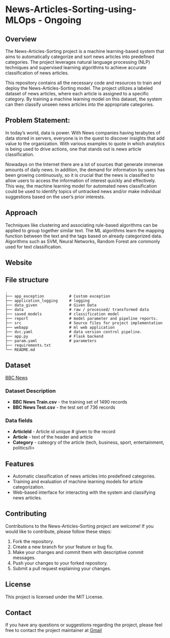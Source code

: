 # News-Articles-Sorting-using-MLOps - Ongoing
## Overview
The News-Articles-Sorting project is a machine learning-based system that aims to automatically categorize and sort news articles into predefined categories. The project leverages natural language processing (NLP) techniques and supervised learning algorithms to achieve accurate classification of news articles.

This repository contains all the necessary code and resources to train and deploy the News-Articles-Sorting model. The project utilizes a labeled dataset of news articles, where each article is assigned to a specific category. By training a machine learning model on this dataset, the system can then classify unseen news articles into the appropriate categories.

## Problem Statement:
In today’s world, data is power. With News companies having terabytes of data stored in
servers, everyone is in the quest to discover insights that add value to the organization.
With various examples to quote in which analytics is being used to drive actions, one that
stands out is news article classification.

Nowadays on the Internet there are a lot of sources that generate immense amounts of
daily news. In addition, the demand for information by users has been growing
continuously, so it is crucial that the news is classified to allow users to access the
information of interest quickly and effectively. This way, the machine learning model for
automated news classification could be used to identify topics of untracked news and/or
make individual suggestions based on the user’s prior interests.

## Approach
Techniques like clustering and associating rule-based algorithms can be
applied to group together similar text. The ML algorithms learn the mapping function
between the text and the tags based on already categorized data. Algorithms such as
SVM, Neural Networks, Random Forest are commonly used for text classification.

## Website

## File structure 
    .
    ├── app_exception           # Custom exception
    ├── application_logging     # logging
    ├── data_given              # Given Data
    ├── data                    # raw / processed/ transformed data
    ├── saved_models            # classification model
    ├── report                  # model parameter and pipeline reports.
    ├── src                     # Source files for project implementation
    ├── webapp                  # ml web application
    ├── dvc.yaml                # data version control pipeline.
    ├── app.py                  # Flask backend
    ├── param.yaml              # parameters
    ├── requirements.txt
    └── README.md

## Dataset
[BBC News](https://www.kaggle.com/c/learn-ai-bbc/data)
### Dataset Description

- **BBC News Train.csv** - the training set of 1490 records
- **BBC News Test.csv** - the test set of 736 records

### Data fields
- **ArticleId** - Article id unique # given to the record
- **Article** - text of the header and article
- **Category** - cateogry of the article (tech, business, sport, entertainment, politics/li>

## Features
- Automatic classification of news articles into predefined categories.
- Training and evaluation of machine learning models for article categorization.
- Web-based interface for interacting with the system and classifying news articles.

## Contributing
Contributions to the News-Articles-Sorting project are welcome! If you would like to contribute, please follow these steps:

1. Fork the repository.
2. Create a new branch for your feature or bug fix.
3. Make your changes and commit them with descriptive commit messages.
4. Push your changes to your forked repository.
5. Submit a pull request explaining your changes.

## License
This project is licensed under the MIT License.

## Contact
If you have any questions or suggestions regarding the project, please feel free to contact the project maintainer at [Gmail](https://mail.google.com/mail/?view=cm&tf=0&to=prajwalgbdr03@gmail.com)

